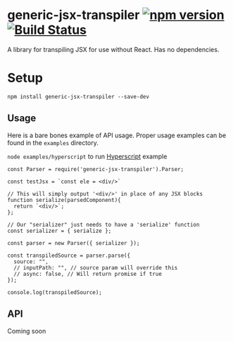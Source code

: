 # generic-jsx-transpiler [![npm version](https://badge.fury.io/js/generic-jsx-transpiler.svg)](https://badge.fury.io/js/generic-jsx-transpiler) [![Build Status](https://travis-ci.org/niknakbakpak/generic-jsx-transpiler.svg?branch=master)](https://travis-ci.org/niknakbakpak/generic-jsx-transpiler)

A library for transpiling JSX for use without React. Has no dependencies.

# Setup

`npm install generic-jsx-transpiler --save-dev`

## Usage

Here is a bare bones example of API usage.
Proper usage examples can be found in the `examples` directory.

`node examples/hyperscript` to run [Hyperscript](https://www.npmjs.com/package/hyperscript) example

```
const Parser = require('generic-jsx-transpiler').Parser;

const testJsx = `const ele = <div/>`

// This will simply output '<div/>' in place of any JSX blocks
function serialize(parsedComponent){
  return `<div/>`;
};

// Our "serializer" just needs to have a 'serialize' function
const serializer = { serialize };

const parser = new Parser({ serializer });

const transpiledSource = parser.parse({
  source: "",
  // inputPath: "", // source param will override this
  // async: false, // Will return promise if true
});

console.log(transpiledSource);
```

## API

Coming soon
